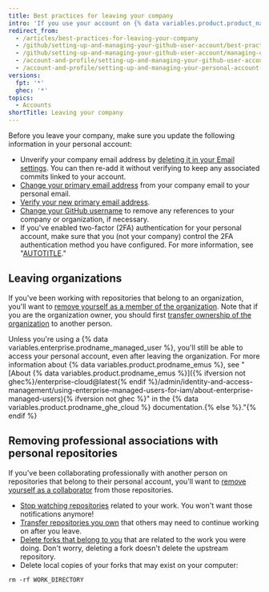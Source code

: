 ```yaml
---
title: Best practices for leaving your company
intro: 'If you use your account on {% data variables.product.product_name %} for both personal and work purposes, there are a few things to keep in mind when you leave your company or organization.'
redirect_from:
  - /articles/best-practices-for-leaving-your-company
  - /github/setting-up-and-managing-your-github-user-account/best-practices-for-leaving-your-company
  - /github/setting-up-and-managing-your-github-user-account/managing-user-account-settings/best-practices-for-leaving-your-company
  - /account-and-profile/setting-up-and-managing-your-github-user-account/managing-user-account-settings/best-practices-for-leaving-your-company
  - /account-and-profile/setting-up-and-managing-your-personal-account-on-github/managing-personal-account-settings/best-practices-for-leaving-your-company
versions:
  fpt: '*'
  ghec: '*'
topics:
  - Accounts
shortTitle: Leaving your company
---
```


Before you leave your company, make sure you update the following information in your personal account:

- Unverify your company email address by [deleting it in your Email settings](/account-and-profile/setting-up-and-managing-your-personal-account-on-github/managing-email-preferences/changing-your-primary-email-address). You can then re-add it without verifying to keep any associated commits linked to your account.
- [Change your primary email address](/account-and-profile/setting-up-and-managing-your-personal-account-on-github/managing-email-preferences/changing-your-primary-email-address) from your company email to your personal email.
- [Verify your new primary email address](/get-started/signing-up-for-github/verifying-your-email-address).
- [Change your GitHub username](/account-and-profile/setting-up-and-managing-your-personal-account-on-github/managing-user-account-settings/changing-your-github-username) to remove any references to your company or organization, if necessary.
- If you've enabled two-factor (2FA) authentication for your personal account, make sure that you (not your company) control the 2FA authentication method you have configured. For more information, see "[AUTOTITLE](/authentication/securing-your-account-with-two-factor-authentication-2fa/configuring-two-factor-authentication)."

## Leaving organizations

If you've been working with repositories that belong to an organization, you'll want to [remove yourself as a member of the organization](/account-and-profile/setting-up-and-managing-your-personal-account-on-github/managing-your-membership-in-organizations/removing-yourself-from-an-organization). Note that if you are the organization owner, you should first [transfer ownership of the organization](/organizations/managing-organization-settings/transferring-organization-ownership) to another person.

Unless you're using a {% data variables.enterprise.prodname_managed_user %}, you'll still be able to access your personal account, even after leaving the organization. For more information about {% data variables.product.prodname_emus %}, see "[About {% data variables.product.prodname_emus %}]({% ifversion not ghec%}/enterprise-cloud@latest{% endif %}/admin/identity-and-access-management/using-enterprise-managed-users-for-iam/about-enterprise-managed-users){% ifversion not ghec %}" in the {% data variables.product.prodname_ghe_cloud %} documentation.{% else %}."{% endif %}

## Removing professional associations with personal repositories

If you've been collaborating professionally with another person on repositories that belong to their personal account, you'll want to [remove yourself as a collaborator](/account-and-profile/setting-up-and-managing-your-personal-account-on-github/managing-access-to-your-personal-repositories/removing-yourself-from-a-collaborators-repository) from those repositories.

- [Stop watching repositories](https://github.com/watching) related to your work. You won't want those notifications anymore!
- [Transfer repositories you own](/repositories/creating-and-managing-repositories/transferring-a-repository) that others may need to continue working on after you leave.
- [Delete forks that belong to you](/repositories/creating-and-managing-repositories/deleting-a-repository) that are related to the work you were doing. Don't worry, deleting a fork doesn't delete the upstream repository.
- Delete local copies of your forks that may exist on your computer:

```shell
rm -rf WORK_DIRECTORY
```
